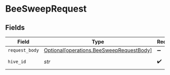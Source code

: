 # BeeSweepRequest


## Fields

| Field                                                                                      | Type                                                                                       | Required                                                                                   | Description                                                                                | Example                                                                                    |
| ------------------------------------------------------------------------------------------ | ------------------------------------------------------------------------------------------ | ------------------------------------------------------------------------------------------ | ------------------------------------------------------------------------------------------ | ------------------------------------------------------------------------------------------ |
| `request_body`                                                                             | [Optional[operations.BeeSweepRequestBody]](../../models/operations/beesweeprequestbody.md) | :heavy_minus_sign:                                                                         | N/A                                                                                        |                                                                                            |
| `hive_id`                                                                                  | *str*                                                                                      | :heavy_check_mark:                                                                         | The UUID of the Hive                                                                       | HIVE12                                                                                     |